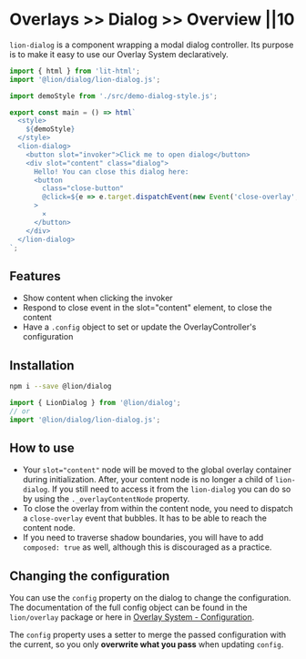 # Overlays >> Dialog >> Overview ||10

`lion-dialog` is a component wrapping a modal dialog controller.
Its purpose is to make it easy to use our Overlay System declaratively.

```js script
import { html } from 'lit-html';
import '@lion/dialog/lion-dialog.js';

import demoStyle from './src/demo-dialog-style.js';
```

```js story
export const main = () => html`
  <style>
    ${demoStyle}
  </style>
  <lion-dialog>
    <button slot="invoker">Click me to open dialog</button>
    <div slot="content" class="dialog">
      Hello! You can close this dialog here:
      <button
        class="close-button"
        @click=${e => e.target.dispatchEvent(new Event('close-overlay', { bubbles: true }))}
      >
        ⨯
      </button>
    </div>
  </lion-dialog>
`;
```

## Features

- Show content when clicking the invoker
- Respond to close event in the slot="content" element, to close the content
- Have a `.config` object to set or update the OverlayController's configuration

## Installation

```bash
npm i --save @lion/dialog
```

```js
import { LionDialog } from '@lion/dialog';
// or
import '@lion/dialog/lion-dialog.js';
```

## How to use

- Your `slot="content"` node will be moved to the global overlay container during initialization.
  After, your content node is no longer a child of `lion-dialog`.
  If you still need to access it from the `lion-dialog` you can do so by using the `._overlayContentNode` property.
- To close the overlay from within the content node, you need to dispatch a `close-overlay` event that bubbles.
  It has to be able to reach the content node.
- If you need to traverse shadow boundaries, you will have to add `composed: true` as well, although this is discouraged as a practice.

## Changing the configuration

You can use the `config` property on the dialog to change the configuration.
The documentation of the full config object can be found in the `lion/overlay` package or here in [Overlay System - Configuration](/?path=/docs/overlays-system-configuration--placement-mode-local).

The `config` property uses a setter to merge the passed configuration with the current, so you only **overwrite what you pass** when updating `config`.
